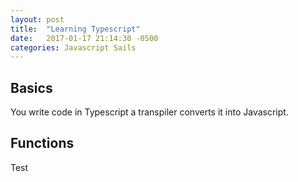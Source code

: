 ```yaml
---
layout: post
title:  "Learning Typescript"
date:   2017-01-17 21:14:30 -0500
categories: Javascript Sails
---
```

## Basics
You write code in Typescript a transpiler converts it into Javascript.

## Functions
Test

